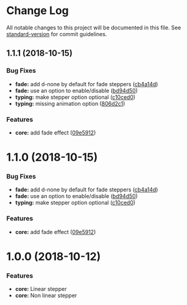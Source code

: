 # Change Log

All notable changes to this project will be documented in this file. See [standard-version](https://github.com/conventional-changelog/standard-version) for commit guidelines.

<a name="1.1.1"></a>
## 1.1.1 (2018-10-15)


### Bug Fixes

* **fade:** add d-none by default for fade steppers ([cb4a14d](https://github.com/Johann-S/bs-stepper/commit/cb4a14d))
* **fade:** use an option to enable/disable ([bd94d50](https://github.com/Johann-S/bs-stepper/commit/bd94d50))
* **typing:** make stepper option optional ([c10ced0](https://github.com/Johann-S/bs-stepper/commit/c10ced0))
* **typing:** missing animation option ([806d2c1](https://github.com/Johann-S/bs-stepper/commit/806d2c1))


### Features

* **core:** add fade effect ([09e5912](https://github.com/Johann-S/bs-stepper/commit/09e5912))



<a name="1.1.0"></a>
# 1.1.0 (2018-10-15)


### Bug Fixes

* **fade:** add d-none by default for fade steppers ([cb4a14d](https://github.com/Johann-S/bs-stepper/commit/cb4a14d))
* **fade:** use an option to enable/disable ([bd94d50](https://github.com/Johann-S/bs-stepper/commit/bd94d50))
* **typing:** make stepper option optional ([c10ced0](https://github.com/Johann-S/bs-stepper/commit/c10ced0))


### Features

* **core:** add fade effect ([09e5912](https://github.com/Johann-S/bs-stepper/commit/09e5912))



<a name="1.0.0"></a>
# 1.0.0 (2018-10-12)

### Features

* **core:** Linear stepper
* **core:** Non linear stepper
